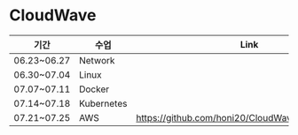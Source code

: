 # CloudWave

| 기간        | 수업       | Link                                              |
| ----------- | ---------- | ------------------------------------------------- |
| 06.23~06.27 | Network    |                                                   |
| 06.30~07.04 | Linux      |                                                   |
| 07.07~07.11 | Docker     |                                                   |
| 07.14~07.18 | Kubernetes |                                                   |
| 07.21~07.25 | AWS        | https://github.com/honi20/CloudWave/tree/main/AWS |
